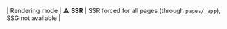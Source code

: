 | Rendering mode | :warning: **SSR** | SSR forced for all pages (through `pages/_app`), SSG not available |
